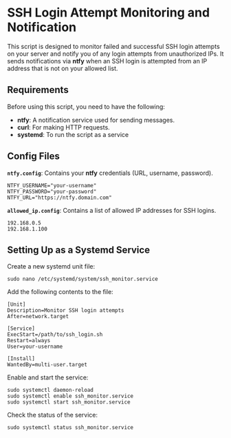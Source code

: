 # SSH Login Attempt Monitoring and Notification

This script is designed to monitor failed and successful SSH login attempts on your server and notify you of any login attempts from unauthorized IPs. It sends notifications via **ntfy** when an SSH login is attempted from an IP address that is not on your allowed list.

## Requirements

Before using this script, you need to have the following:

- **ntfy**: A notification service used for sending messages.
- **curl**: For making HTTP requests.
- **systemd**: To run the script as a service

## Config Files

**`ntfy.config`**: Contains your **ntfy** credentials (URL, username, password).
```
NTFY_USERNAME="your-username"
NTFY_PASSWORD="your-password"
NTFY_URL="https://ntfy.domain.com"
```
**`allowed_ip.config`**: Contains a list of allowed IP addresses for SSH logins.
```
192.168.0.5
192.168.1.100
```

## Setting Up as a Systemd Service

Create a new systemd unit file:
```
sudo nano /etc/systemd/system/ssh_monitor.service
```
Add the following contents to the file:
```
[Unit]
Description=Monitor SSH login attempts
After=network.target

[Service]
ExecStart=/path/to/ssh_login.sh
Restart=always
User=your-username

[Install]
WantedBy=multi-user.target
```
Enable and start the service:
```
sudo systemctl daemon-reload
sudo systemctl enable ssh_monitor.service
sudo systemctl start ssh_monitor.service
```
Check the status of the service:
```
sudo systemctl status ssh_monitor.service
```